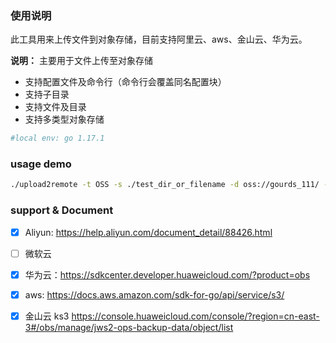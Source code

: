 


### 使用说明

此工具用来上传文件到对象存储，目前支持阿里云、aws、金山云、华为云。

**说明：** 主要用于文件上传至对象存储
- 支持配置文件及命令行（命令行会覆盖同名配置块）
- 支持子目录
- 支持文件及目录
- 支持多类型对象存储

```bash
#local env: go 1.17.1
```

### usage demo 

```bash
./upload2remote -t OSS -s ./test_dir_or_filename -d oss://gourds_111/ ----AccessKeyID xxx --AccessKeySecret xxx --Region xxx --Endpoint ks3-cn-beijing.ksyun.co
```


### support & Document

- [x] Aliyun: https://help.aliyun.com/document_detail/88426.html
- [ ] 微软云
- [x] 华为云：https://sdkcenter.developer.huaweicloud.com/?product=obs
- [x] aws: https://docs.aws.amazon.com/sdk-for-go/api/service/s3/
- [x] 金山云 ks3 https://console.huaweicloud.com/console/?region=cn-east-3#/obs/manage/jws2-ops-backup-data/object/list




```
